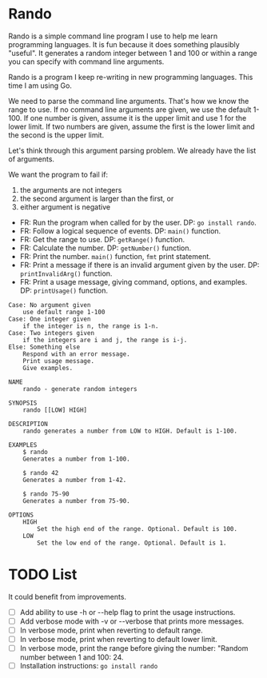 # Rando

Rando is a simple command line program I use to help me learn programming languages. It is fun because it does something plausibly "useful". It generates a random integer between 1 and 100 or within a range you can specify with command line arguments. 

Rando is a program I keep re-writing in new programming languages. This time I am using Go. 

We need to parse the command line arguments. That's how we know the range to use. If no command line arguments are given, we use the default 1-100. If one number is given, assume it is the upper limit and use 1 for the lower limit. If two numbers are given, assume the first is the lower limit and the second is the upper limit. 

Let's think through this argument parsing problem. We already have the list of arguments.

We want the program to fail if:
1. the arguments are not integers
2. the second argument is larger than the first, or
3. either argument is negative

- FR: Run the program when called for by the user. DP: `go install rando`.
- FR: Follow a logical sequence of events. DP: `main()` function.
- FR: Get the range to use. DP: `getRange()` function.
- FR: Calculate the number. DP: `getNumber()` function.
- FR: Print the number. `main()` function, `fmt` print statement. 
- FR: Print a message if there is an invalid argument given by the user. DP: `printInvalidArg()` function. 
- FR: Print a usage message, giving command, options, and examples. DP: `printUsage()` function. 

```
Case: No argument given
    use default range 1-100
Case: One integer given
    if the integer is n, the range is 1-n.
Case: Two integers given
    if the integers are i and j, the range is i-j.
Else: Something else
    Respond with an error message.
    Print usage message.
    Give examples.
```

```
NAME
    rando - generate random integers

SYNOPSIS
    rando [[LOW] HIGH]

DESCRIPTION
    rando generates a number from LOW to HIGH. Default is 1-100.

EXAMPLES
    $ rando
    Generates a number from 1-100.

    $ rando 42
    Generates a number from 1-42.
    
    $ rando 75-90
    Generates a number from 75-90.

OPTIONS
    HIGH
        Set the high end of the range. Optional. Default is 100.
    LOW
        Set the low end of the range. Optional. Default is 1. 
```

# TODO List

It could benefit from improvements. 

- [ ] Add ability to use -h or --help flag to print the usage instructions.
- [ ] Add verbose mode with -v or --verbose that prints more messages.
- [ ] In verbose mode, print when reverting to default range. 
- [ ] In verbose mode, print when reverting to default lower limit. 
- [ ] In verbose mode, print the range before giving the number: "Random number between 1 and 100: 24.
- [ ] Installation instructions: `go install rando`
